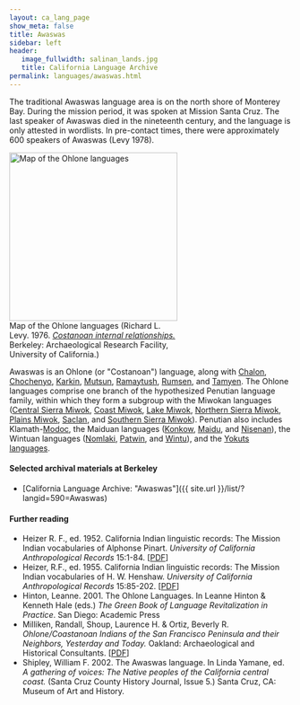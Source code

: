 ```yaml
---
layout: ca_lang_page
show_meta: false
title: Awaswas
sidebar: left
header:
   image_fullwidth: salinan_lands.jpg
   title: California Language Archive
permalink: languages/awaswas.html
---
```


The traditional Awaswas language area is on the north shore of Monterey Bay. During the mission period, it was spoken at Mission Santa Cruz. The last speaker of Awaswas died in the nineteenth century, and the language is only attested in wordlists. In pre-contact times, there were approximately 600 speakers of Awaswas (Levy 1978).

<div class="image fit right" style="width: 300px;">
<a href="https://berkeley.app.box.com/v/ohlone-languages-map"><img alt="Map of the Ohlone languages" src="{{ site.urlimg }}ohlone-languages-map-small.jpg" width="300px"/></a>
<div class="caption">
Map of the Ohlone languages (Richard L. Levy. 1976. <a href="http://dpg.lib.berkeley.edu/webdb/anthpubs/search?all=&amp;volumeid=66&amp;item=1"><em>Costanoan internal relationships.</em></a> Berkeley: Archaeological Research Facility, University of California.)
</div>
</div>

Awaswas is an Ohlone (or "Costanoan") language, along with [Chalon](chalon.html), [Chochenyo](chochenyo.html), [Karkin](karkin.html), [Mutsun](mutsun.html), [Ramaytush](ramaytush.html), [Rumsen](rumsen.html), and [Tamyen](tamyen.html). The Ohlone languages comprise one branch of the hypothesized Penutian language family, within which they form a subgroup with the Miwokan languages ([Central Sierra Miwok](central-sierra-miwok.html), [Coast Miwok](coast-miwok.html), [Lake Miwok](lake-miwok.html), [Northern Sierra Miwok](northern-sierra-miwok.html), [Plains Miwok](plains-miwok.html), [Saclan](saclan.html), and [Southern Sierra Miwok](southern-sierra-miwok.html)). Penutian also includes Klamath-[Modoc](modoc.html), the Maiduan languages ([Konkow](konkow.html), [Maidu](maidu.html), and [Nisenan](nisenan.html)), the Wintuan languages ([Nomlaki](nomlaki.html), [Patwin](patwin.html), and [Wintu](wintu.html)), and the [Yokuts languages](yokuts.html).

#### Selected archival materials at Berkeley

* [California Language Archive: "Awaswas"]({{ site.url }}/list/?langid=590=Awaswas)

#### Further reading

* Heizer R. F., ed. 1952. California Indian linguistic records: The Mission Indian vocabularies of Alphonse Pinart. *University of California Anthropological Records* 15:1-84. [[PDF](http://digitalassets.lib.berkeley.edu/anthpubs/ucb/text/ucar015-001.pdf)]
* Heizer, R.F., ed. 1955. California Indian linguistic records: The Mission Indian vocabularies of H. W. Henshaw. *University of California Anthropological Records* 15:85-202. [[PDF](http://digitalassets.lib.berkeley.edu/anthpubs/ucb/text/ucar015-002.pdf)]
* Hinton, Leanne. 2001. The Ohlone Languages. In Leanne Hinton &amp; Kenneth Hale (eds.) *The Green Book of Language Revitalization in Practice*. San Diego: Academic Press
* Milliken, Randall, Shoup, Laurence H. &amp; Ortiz, Beverly R. *Ohlone/Coastanoan Indians of the San Francisco Peninsula and their Neighbors, Yesterday and Today.* Oakland: Archaeological and Historical Consultants. [[PDF](https://digitalcommons.csumb.edu/cgi/viewcontent.cgi?article=1005&context=hornbeck_ind_1)]
* Shipley, William F. 2002. The Awaswas language. In Linda Yamane, ed. *A gathering of voices: The Native peoples of the California central coast.* (Santa Cruz County History Journal, Issue 5.) Santa Cruz, CA: Museum of Art and History.

